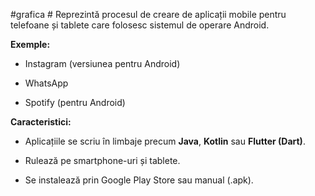 #grafica #
Reprezintă procesul de creare de aplicații mobile pentru telefoane și tablete care folosesc sistemul de operare Android.

**Exemple:**

- Instagram (versiunea pentru Android)
    
- WhatsApp
    
- Spotify (pentru Android)
    

**Caracteristici:**

- Aplicațiile se scriu în limbaje precum **Java**, **Kotlin** sau **Flutter (Dart)**.
    
- Rulează pe smartphone-uri și tablete.
    
- Se instalează prin Google Play Store sau manual (.apk).